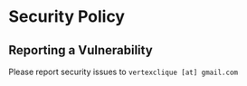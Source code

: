 # Security Policy

## Reporting a Vulnerability

Please report security issues to `vertexclique [at] gmail.com`